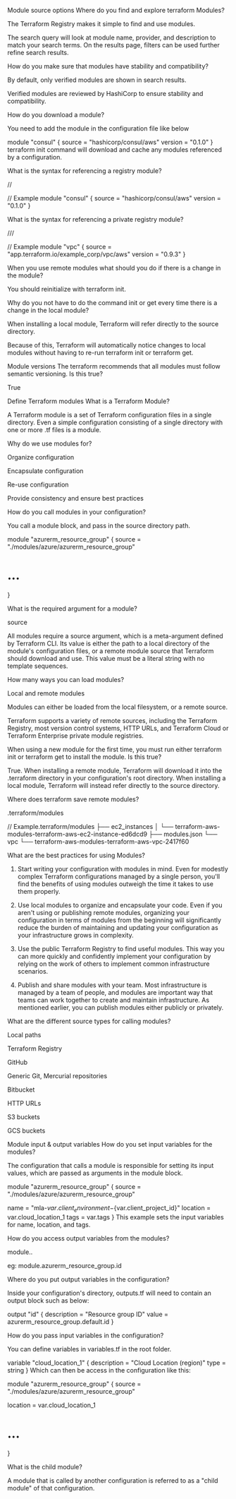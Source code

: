 Module source options
Where do you find and explore terraform Modules?

The Terraform Registry makes it simple to find and use modules.

The search query will look at module name, provider, and description to match your search terms. On the results page, filters can be used further refine search results.

 

How do you make sure that modules have stability and compatibility?

By default, only verified modules are shown in search results. 

Verified modules are reviewed by HashiCorp to ensure stability and compatibility.

 

How do you download a module?

You need to add the module in the configuration file like below


module "consul" {
  source = "hashicorp/consul/aws"
  version = "0.1.0"
}
terraform init command will download and cache any modules referenced by a configuration.

 

What is the syntax for referencing a registry module?


<NAMESPACE>/<NAME>/<PROVIDER>

// Example
module "consul" {
  source = "hashicorp/consul/aws"
  version = "0.1.0"
}
 

What is the syntax for referencing a private registry module?


<HOSTNAME>/<NAMESPACE>/<NAME>/<PROVIDER>

// Example
module "vpc" {
  source = "app.terraform.io/example_corp/vpc/aws"
  version = "0.9.3"
}
 

When you use remote modules what should you do if there is a change in the module?

You should reinitialize with terraform init.

 

Why do you not have to do the command init or get every time there is a change in the local module?

When installing a local module, Terraform will refer directly to the source directory. 

Because of this, Terraform will automatically notice changes to local modules without having to re-run terraform init or terraform get.

 

Module versions
The terraform recommends that all modules must follow semantic versioning. Is this true?

True

 

Define Terraform modules
What is a Terraform Module?

A Terraform module is a set of Terraform configuration files in a single directory. Even a simple configuration consisting of a single directory with one or more .tf files is a module.

 

Why do we use modules for?

Organize configuration

Encapsulate configuration

Re-use configuration

Provide consistency and ensure best practices

 

How do you call modules in your configuration?

You call a module block, and pass in the source directory path.


module "azurerm_resource_group" {
  source = "./modules/azure/azurerm_resource_group"

  # ...
}
 

What is the required argument for a module?

source

All modules require a source argument, which is a meta-argument defined by Terraform CLI. Its value is either the path to a local directory of the module's configuration files, or a remote module source that Terraform should download and use. This value must be a literal string with no template sequences.

 

How many ways you can load modules?

Local and remote modules

Modules can either be loaded from the local filesystem, or a remote source. 

Terraform supports a variety of remote sources, including the Terraform Registry, most version control systems, HTTP URLs, and Terraform Cloud or Terraform Enterprise private module registries.

 

When using a new module for the first time, you must run either terraform init or terraform get to install the module. Is this true?

True. When installing a remote module, Terraform will download it into the .terraform directory in your configuration's root directory. When installing a local module, Terraform will instead refer directly to the source directory.

 

Where does terraform save remote modules?


.terraform/modules

// Example.terraform/modules
├── ec2_instances
│   └── terraform-aws-modules-terraform-aws-ec2-instance-ed6dcd9
├── modules.json
└── vpc
    └── terraform-aws-modules-terraform-aws-vpc-2417f60
 

What are the best practices for using Modules?

1. Start writing your configuration with modules in mind. Even for modestly complex Terraform configurations managed by a single person, you'll find the benefits of using modules outweigh the time it takes to use them properly.

2. Use local modules to organize and encapsulate your code. Even if you aren't using or publishing remote modules, organizing your configuration in terms of modules from the beginning will significantly reduce the burden of maintaining and updating your configuration as your infrastructure grows in complexity.

3. Use the public Terraform Registry to find useful modules. This way you can more quickly and confidently implement your configuration by relying on the work of others to implement common infrastructure scenarios.

4. Publish and share modules with your team. Most infrastructure is managed by a team of people, and modules are important way that teams can work together to create and maintain infrastructure. As mentioned earlier, you can publish modules either publicly or privately.

 

What are the different source types for calling modules?

Local paths

Terraform Registry

GitHub

Generic Git, Mercurial repositories

Bitbucket

HTTP URLs

S3 buckets

GCS buckets

 

Module input & output variables
How do you set input variables for the modules?

The configuration that calls a module is responsible for setting its input values, which are passed as arguments in the module block. 


module "azurerm_resource_group" {
  source = "./modules/azure/azurerm_resource_group"

  name     = "mla-${var.client_environment}-${var.client_project_id}"
  location = var.cloud_location_1
  tags     = var.tags
}
This example sets the input variables for name, location, and tags.

 

How do you access output variables from the modules?

module.<MODULE NAME>.<OUTPUT NAME>

eg: module.azurerm_resource_group.id

 

Where do you put output variables in the configuration?

Inside your configuration's directory, outputs.tf will need to contain an output block such as below:


output "id" {
  description = "Resource group ID"
  value       = azurerm_resource_group.default.id
}
 

How do you pass input variables in the configuration?

You can define variables in variables.tf in the root folder.


variable "cloud_location_1" {
  description = "Cloud Location (region)"
  type        = string
}
Which can then be access in the configuration like this:


module "azurerm_resource_group" {
  source = "./modules/azure/azurerm_resource_group"

  location = var.cloud_location_1
  # ...
}
 

What is the child module?

A module that is called by another configuration is referred to as a "child module" of that configuration.
